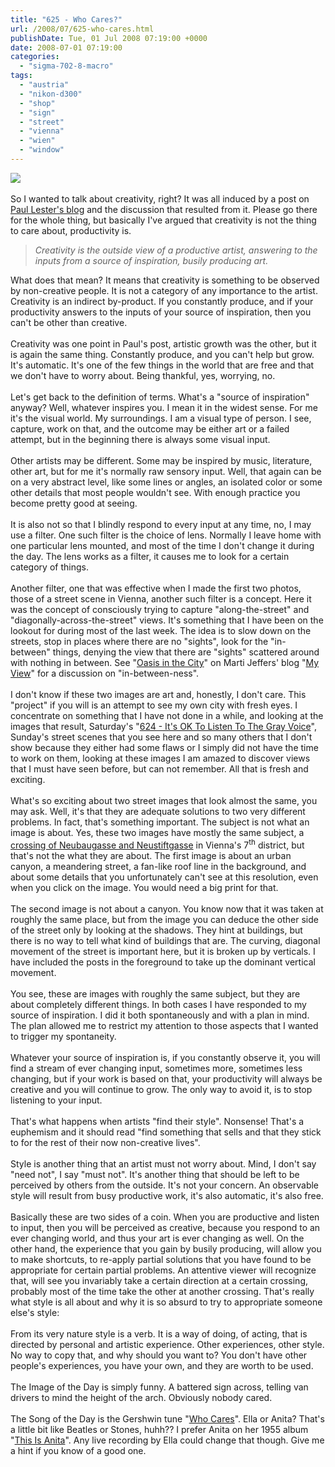```yaml
---
title: "625 - Who Cares?"
url: /2008/07/625-who-cares.html
publishDate: Tue, 01 Jul 2008 07:19:00 +0000
date: 2008-07-01 07:19:00
categories: 
  - "sigma-702-8-macro"
tags: 
  - "austria"
  - "nikon-d300"
  - "shop"
  - "sign"
  - "street"
  - "vienna"
  - "wien"
  - "window"
---
```

<a href="https://d25zfm9zpd7gm5.cloudfront.net/1200x1200/2008/20080629_102352_ps.jpg" target="_blank"><img src="https://d25zfm9zpd7gm5.cloudfront.net/0600x0600/2008/20080629_102352_ps.jpg"/></a><br/><br/>So I wanted to talk about creativity, right? It was all induced by a post on <a href="http://www.paullesterphoto.com/wordpress/?p=1790" target="_blank">Paul Lester's blog</a> and the discussion that resulted from it. Please go there for the whole thing, but basically I've argued that creativity is not the thing to care about, productivity is.<blockquote style="font-style: italic;">Creativity is the outside view of a productive artist, answering to the inputs from a source of inspiration, busily producing art. </blockquote> What does that mean? It means that creativity is something to be observed by non-creative people. It is not a category of any importance to the artist. Creativity is an indirect by-product. If you constantly produce, and if your productivity answers to the inputs of your source of inspiration, then you can't be other than creative.<br/><br/>Creativity was one point in Paul's post, artistic growth was the other, but it is again the same thing. Constantly produce, and you can't help but grow. It's automatic. It's one of the few things in the world that are free and that we don't have to worry about. Being thankful, yes, worrying, no.<br/><br/>Let's get back to the definition of terms. What's a "source of inspiration" anyway? Well, whatever inspires you. I mean it in the widest sense. For me it's the visual world. My surroundings. I am a visual type of person. I see, capture, work on that, and the outcome may be either art or a failed attempt, but in the beginning there is always some visual input.<br/><br/>Other artists may be different. Some may be inspired by music, literature, other art, but for me it's normally raw sensory input. Well, that again can be on a very abstract level, like some lines or angles, an isolated color or some other details that most people wouldn't see. With enough practice you become pretty good at seeing.<br/><br/>It is also not so that I blindly respond to every input at any time, no, I may use a filter. One such filter is the choice of lens. Normally I leave home with one particular lens mounted, and most of the time I don't change it during the day. The lens works as a filter, it causes me to look for a certain category of things.<br/><br/><a href="https://d25zfm9zpd7gm5.cloudfront.net/1200x1200/2008/20080629_100645_ps.jpg" target="_blank"><img alt="" border="0" src="https://d25zfm9zpd7gm5.cloudfront.net/0150x0150/2008/20080629_100645_ps.jpg" style="margin: 0pt 0px 0pt 10px; float: right;"/></a> Another filter, one that was effective when I made the first two photos, those of a street scene in Vienna, another such filter is a concept. Here it was the concept of consciously trying to capture "along-the-street" and "diagonally-across-the-street" views. It's something that I have been on the lookout for during most of the last week. The idea is to slow down on the streets, stop in places where there are no "sights", look for the "in-between" things, denying the view that there are "sights" scattered around with nothing in between. See "<a href="http://martijeffers.com/myview/?p=46" target="_blank">Oasis in the City</a>" on Marti Jeffers' blog "<a href="http://martijeffers.com/myview/" target="_blank">My View</a>" for a discussion on "in-between-ness".<br/><br/>I don't know if these two images are art and, honestly, I don't care. This "project" if you will is an attempt to see my own city with fresh eyes. I concentrate on something that I have not done in a while, and looking at the images that result, Saturday's "<a href="/2008/06/624-its-ok-to-listen-to-gray-voice.html" target="_blank">624 - It's OK To Listen To The Gray Voice</a>", Sunday's street scenes that you see here and so many others that I don't show because they either had some flaws or I simply did not have the time to work on them, looking at these images I am amazed to discover views that I must have seen before, but can not remember. All that is fresh and exciting.<br/><br/><a href="https://d25zfm9zpd7gm5.cloudfront.net/1200x1200/2008/20080629_100730_ps.jpg" target="_blank"><img alt="" border="0" src="https://d25zfm9zpd7gm5.cloudfront.net/0150x0150/2008/20080629_100730_ps.jpg" style="margin: 0pt 10px 0pt 0px; float: left;"/></a> What's so exciting about two street images that look almost the same, you may ask. Well, it's that they are adequate solutions to two very different problems. In fact, that's something important. The subject is not what an image is about. Yes, these two images have mostly the same subject, a <a href="http://maps.google.com/?ie=UTF8&amp;ll=48.20552,16.349448&amp;spn=0.006736,0.012832&amp;z=17" target="_blank">crossing of Neubaugasse and Neustiftgasse</a> in Vienna's 7<sup>th</sup> district, but that's not the what they are about. The first image is about an urban canyon, a meandering street, a fan-like roof line in the background, and about some details that you unfortunately can't see at this resolution, even when you click on the image. You would need a big print for that.<br/><br/>The second image is not about a canyon. You know now that it was taken at roughly the same place, but from the image you can deduce the other side of the street only by looking at the shadows. They hint at buildings, but there is no way to tell what kind of buildings that are. The curving, diagonal movement of the street is important here, but it is broken up by verticals. I have included the posts in the foreground to take up the dominant vertical movement.<br/><br/>You see, these are images with roughly the same subject, but they are about completely different things. In both cases I have responded to my source of inspiration. I did it both spontaneously and with a plan in mind. The plan allowed me to restrict my attention to those aspects that I wanted to trigger my spontaneity.<br/><br/>Whatever your source of inspiration is, if you constantly observe it, you will find a stream of ever changing input, sometimes more, sometimes less changing, but if your work is based on that, your productivity will always be creative and you will continue to grow. The only way to avoid it, is to stop listening to your input.<br/><br/>That's what happens when artists "find their style". Nonsense! That's a euphemism and it should read "find something that sells and that they stick to for the rest of their now non-creative lives".<br/><br/>Style is another thing that an artist must not worry about. Mind, I don't say "need not", I say "must not". It's another thing that should be left to be perceived by others from the outside. It's not your concern. An observable style will result from busy productive work, it's also automatic, it's also free.<br/><br/><a href="https://d25zfm9zpd7gm5.cloudfront.net/1200x1200/2008/20080629_095430_ps.jpg" target="_blank"><img alt="" border="0" src="https://d25zfm9zpd7gm5.cloudfront.net/0150x0150/2008/20080629_095430_ps.jpg" style="margin: 0pt 0px 0pt 10px; float: right;"/></a> Basically these are two sides of a coin. When you are productive and listen to input, then you will be perceived as creative, because you respond to an ever changing world, and thus your art is ever changing as well. On the other hand, the experience that you gain by busily producing, will allow you to make shortcuts, to re-apply partial solutions that you have found to be appropriate for certain partial problems. An attentive viewer will recognize that, will see you invariably take a certain direction at a certain crossing, probably most of the time take the other at another crossing. That's really what style is all about and why it is so absurd to try to appropriate someone else's style: <br/><br/>From its very nature style is a verb. It is a way of doing, of acting, that is directed by personal and artistic experience. Other experiences, other style. No way to copy that, and why should you want to? You don't have other people's experiences, you have your own, and they are worth to be used.<br/><br
/>The Image of the Day is simply funny. A battered sign across, telling van drivers to mind the height of the arch. Obviously nobody cared.<br/><br/>The Song of the Day is the Gershwin tune "<a href="http://www.lyricsfreak.com/e/ella+fitzgerald/who+cares_20045953.html" target="_blank">Who Cares</a>". Ella or Anita? That's a little bit like Beatles or Stones, huhh?? I prefer Anita on her 1955 album "<a href="http://www.amazon.com/This-Anita-ODay/dp/B00000470I" target="_blank">This Is Anita</a>". Any live recording by Ella could change that though. Give me a hint if you know of a good one.
